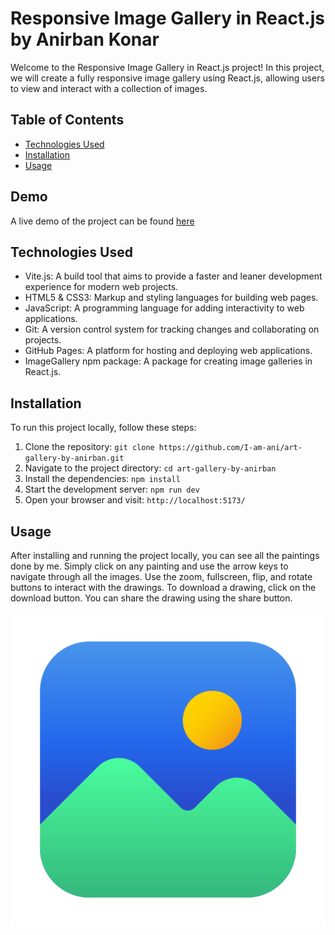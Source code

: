 # Responsive Image Gallery in React.js by Anirban Konar

Welcome to the Responsive Image Gallery in React.js project! In this project, we will create a fully responsive image gallery using React.js, allowing users to view and interact with a collection of images.

## Table of Contents
- [Technologies Used](#technologies-used)
- [Installation](#installation)
- [Usage](#usage)

## Demo
A live demo of the project can be found [here](https://www.anirbankonar.in/)

## Technologies Used
- Vite.js: A build tool that aims to provide a faster and leaner development experience for modern web projects.
- HTML5 & CSS3: Markup and styling languages for building web pages.
- JavaScript: A programming language for adding interactivity to web applications.
- Git: A version control system for tracking changes and collaborating on projects.
- GitHub Pages: A platform for hosting and deploying web applications.
- ImageGallery npm package: A package for creating image galleries in React.js.

## Installation
To run this project locally, follow these steps:

1. Clone the repository: `git clone https://github.com/I-am-ani/art-gallery-by-anirban.git`
2. Navigate to the project directory: `cd art-gallery-by-anirban`
3. Install the dependencies: `npm install`
4. Start the development server: `npm run dev`
5. Open your browser and visit: `http://localhost:5173/`

## Usage
After installing and running the project locally, you can see all the paintings done by me. Simply click on any painting and use the arrow keys to navigate through all the images. Use the zoom, fullscreen, flip, and rotate buttons to interact with the drawings. To download a drawing, click on the download button. You can share the drawing using the share button.

![Image Gallery](/public/image-gallery.png)
